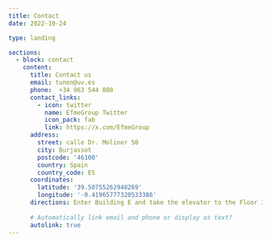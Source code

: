 ```yaml
---
title: Contact
date: 2022-10-24

type: landing

sections:
  - block: contact
    content:
      title: Contact us
      email: tunon@uv.es
      phone:  +34 963 544 880
      contact_links:
        - icon: twitter
          name: EfmeGroup Twitter
          icon_pack: fab
          link: https://x.com/EfmeGroup
      address:
        street: calle Dr. Moliner 50
        city: Burjassot
        postcode: '46100'
        country: Spain
        country_code: ES
      coordinates:
        latitude: '39.50755262948269'
        longitude: '-0.41965777320533386'
      directions: Enter Building E and take the elevator to the Floor 3
    
      # Automatically link email and phone or display as text?
      autolink: true
---
```

